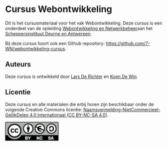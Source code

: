 # Cursus Webontwikkeling

Dit is het cursusmateriaal voor het vak Webontwikkeling. Deze cursus is een onderdeel van de opleiding [Webontwikkeling en Netwerkbeheer](https://webontwikkeling-netwerkbeheer.be/)aan het [Scheppersinstituut Deurne en Antwerpen](https://www.scheppers.be/).

Bij deze cursus hoort ook een Github repository: https://github.com/7-WN/webontwikkeling-cursus.

## Auteurs

Deze cursus is ontwikkeld door [Lars De Richter](https://github.com/lars-derichter) en [Koen De Win](https://github.com/koendewin).

## Licentie

Deze cursus en alle materialen die erbij horen zijn beschikbaar onder de volgende Creative Commons licentie: [Naamsvermelding-NietCommercieel-GelijkDelen 4.0 Internationaal (CC BY-NC-SA 4.0)](https://creativecommons.org/licenses/by-nc-sa/4.0/deed.nl).

[![CC BY-NC-SA 4.0](_images/by-nc-sa.eu.png)](https://creativecommons.org/licenses/by-nc-sa/4.0/deed.nl)
